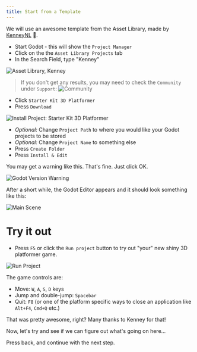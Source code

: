 ```yaml
---
title: Start from a Template
---
```


We will use an awesome template from the Asset Library, made by [KenneyNL](https://kenney.nl/starter-kits) 🔗.

* Start Godot - this will show the ```Project Manager```
* Click on the the ```Asset Library Projects``` tab
* In the Search Field, type "Kenney"

![Asset Library, Kenney](res/assetlibrary_kenney.png)

> If you don't get any results, you may need to check the `Community` under `Support`:
> ![Community](res/assetlibrary_community.png)

* Click ```Starter Kit 3D Platformer```
* Press ```Download```

![Install Project: Starter Kit 3D Platformer](res/install.png)

* _Optional:_ Change ```Project Path``` to where you would like your Godot projects to be stored
* _Optional:_ Change ```Project Name``` to something else
* Press ```Create Folder```
* Press ```Install & Edit```

You may get a warning like this. That's fine. Just click OK.

![Godot Version Warning](../assets/warning42.png)

After a short while, the Godot Editor appears and it should look something like this:

![Main Scene](res/main.png)

# Try it out

* Press ```F5``` or click the ```Run project``` button to try out "your" new shiny 3D platformer game.

![Run Project](../assets/runproject.png)

The game controls are:

* Move: ```W```, ```A```, ```S```, ```D``` keys
* Jump and double-jump: ```Spacebar```
* Quit: ```F8``` (or one of the platform specific ways to close an application like ```Alt+F4```, ```Cmd+Q``` etc.)

That was pretty awesome, right? Many thanks to Kenney for that!

Now, let's try and see if we can figure out what's going on here...

Press back, and continue with the next step.
